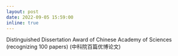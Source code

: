 ```yaml
---
layout: post
date: 2022-09-05 15:59:00
inline: true
---
```


Distinguished Dissertation Award of Chinese Academy of Sciences (recognizing 100 papers) (中科院百篇优博论文)
